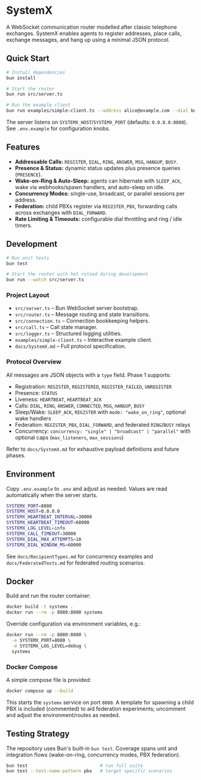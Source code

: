 # SystemX

A WebSocket communication router modelled after classic telephone exchanges. SystemX enables agents to register addresses, place calls, exchange messages, and hang up using a minimal JSON protocol.

## Quick Start

```bash
# Install dependencies
bun install

# Start the router
bun run src/server.ts

# Run the example client
bun run examples/simple-client.ts --address alice@example.com --dial bob@example.com
```

The server listens on `SYSTEMX_HOST`/`SYSTEMX_PORT` (defaults: `0.0.0.0:8080`). See `.env.example` for configuration knobs.

## Features

- **Addressable Calls:** `REGISTER`, `DIAL`, `RING`, `ANSWER`, `MSG`, `HANGUP`, `BUSY`.
- **Presence & Status:** dynamic status updates plus presence queries (`PRESENCE`).
- **Wake-on-Ring & Auto-Sleep:** agents can hibernate with `SLEEP_ACK`, wake via webhooks/spawn handlers, and auto-sleep on idle.
- **Concurrency Modes:** single-use, broadcast, or parallel sessions per address.
- **Federation:** child PBXs register via `REGISTER_PBX`, forwarding calls across exchanges with `DIAL_FORWARD`.
- **Rate Limiting & Timeouts:** configurable dial throttling and ring / idle timers.

## Development

```bash
# Run unit tests
bun test

# Start the router with hot reload during development
bun run --watch src/server.ts
```

### Project Layout

- `src/server.ts` – Bun WebSocket server bootstrap.
- `src/router.ts` – Message routing and state transitions.
- `src/connection.ts` – Connection bookkeeping helpers.
- `src/call.ts` – Call state manager.
- `src/logger.ts` – Structured logging utilities.
- `examples/simple-client.ts` – Interactive example client.
- `docs/SystemX.md` – Full protocol specification.

### Protocol Overview

All messages are JSON objects with a `type` field. Phase 1 supports:

- Registration: `REGISTER`, `REGISTERED`, `REGISTER_FAILED`, `UNREGISTER`
- Presence: `STATUS`
- Liveness: `HEARTBEAT`, `HEARTBEAT_ACK`
- Calls: `DIAL`, `RING`, `ANSWER`, `CONNECTED`, `MSG`, `HANGUP`, `BUSY`
- Sleep/Wake: `SLEEP_ACK`, `REGISTER` with `mode: "wake_on_ring"`, optional wake handlers
- Federation: `REGISTER_PBX`, `DIAL_FORWARD`, and federated `RING`/`BUSY` relays
- Concurrency: `concurrency: "single" | "broadcast" | "parallel"` with optional caps (`max_listeners`, `max_sessions`)

Refer to `docs/SystemX.md` for exhaustive payload definitions and future phases.

## Environment

Copy `.env.example` to `.env` and adjust as needed. Values are read automatically when the server starts.

```bash
SYSTEMX_PORT=8080
SYSTEMX_HOST=0.0.0.0
SYSTEMX_HEARTBEAT_INTERVAL=30000
SYSTEMX_HEARTBEAT_TIMEOUT=60000
SYSTEMX_LOG_LEVEL=info
SYSTEMX_CALL_TIMEOUT=30000
SYSTEMX_DIAL_MAX_ATTEMPTS=10
SYSTEMX_DIAL_WINDOW_MS=60000
```

See `docs/RecipientTypes.md` for concurrency examples and `docs/FederatedTests.md` for federated routing scenarios.

## Docker

Build and run the router container:

```bash
docker build -t systemx .
docker run --rm -p 8080:8080 systemx
```

Override configuration via environment variables, e.g.:

```bash
docker run --rm -p 8080:8080 \
  -e SYSTEMX_PORT=8080 \
  -e SYSTEMX_LOG_LEVEL=debug \
  systemx
```

### Docker Compose

A simple compose file is provided:

```bash
docker compose up --build
```

This starts the `systemx` service on port `8080`. A template for spawning a child PBX is included (commented) to aid federation experiments; uncomment and adjust the environment/routes as needed.

## Testing Strategy

The repository uses Bun's built-in `bun test`. Coverage spans unit and integration flows (wake-on-ring, concurrency modes, PBX federation).

```bash
bun test                           # run full suite
bun test --test-name-pattern pbx   # target specific scenarios
```
